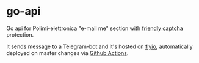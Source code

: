 # go-api
Go api for Polimi-elettronica "e-mail me" section with [friendly captcha](https://friendlycaptcha.com/) protection.

It sends message to a Telegram-bot and it's hosted on [flyio](https://fly.io/), automatically deployed on master changes via [Github Actions](https://github.com/TIT8/go-api/actions/workflows/fly.yml).
